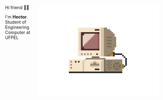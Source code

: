 
<p align="center">
<img src="./src/retrocomputer0.1.gif" align="right" min-width="400px" max-width="400px" width="400px" alt="retro computer">


<p align="left">Hi friend 🤙🏽️</p>
<p> I'm <b>Hector</b>. Student of Engineering Computer at UFPEL </p>

</p>
<!--
**hectorhu17/hectorhu17** is a ✨ _special_ ✨ repository because its `README.md` (this file) appears on your GitHub profile.

Here are some ideas to get you started:

- 🔭 I’m currently working on ...
- 🌱 I’m currently learning ...
- 👯 I’m looking to collaborate on ...
- 🤔 I’m looking for help with ...
- 💬 Ask me about ...
- 📫 How to reach me: ...
- 😄 Pronouns: ...
- ⚡ Fun fact: ...
-->
